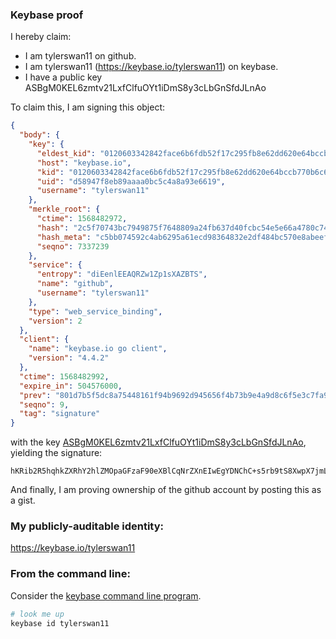### Keybase proof

I hereby claim:

  * I am tylerswan11 on github.
  * I am tylerswan11 (https://keybase.io/tylerswan11) on keybase.
  * I have a public key ASBgM0KEL6zmtv21LxfClfuOYt1iDmS8y3cLbGnSfdJLnAo

To claim this, I am signing this object:

```json
{
  "body": {
    "key": {
      "eldest_kid": "0120603342842face6b6fdb52f17c295fb8e62dd620e64bccb770b6c69d27dd24b9c0a",
      "host": "keybase.io",
      "kid": "0120603342842face6b6fdb52f17c295fb8e62dd620e64bccb770b6c69d27dd24b9c0a",
      "uid": "d58947f8eb89aaaa0bc5c4a8a93e6619",
      "username": "tylerswan11"
    },
    "merkle_root": {
      "ctime": 1568482972,
      "hash": "2c5f70743bc7949875f7648809a24fb637d40fcbc54e5e66a4780c74fb419edbf2dd577b39171a5145770d4231cc7b90af70673fbfeb0039071f6191bd8f52d7",
      "hash_meta": "c5bb074592c4ab6295a61ecd98364832e2df484bc570e8abeefdcee7713ddc04",
      "seqno": 7337239
    },
    "service": {
      "entropy": "diEenlEEAQRZw1Zp1sXAZBTS",
      "name": "github",
      "username": "tylerswan11"
    },
    "type": "web_service_binding",
    "version": 2
  },
  "client": {
    "name": "keybase.io go client",
    "version": "4.4.2"
  },
  "ctime": 1568482992,
  "expire_in": 504576000,
  "prev": "801d7b5f5dc8a75448161f94b9692d945656f4b73b9e4a9d8c6f5e3c7fa99e8d",
  "seqno": 9,
  "tag": "signature"
}
```

with the key [ASBgM0KEL6zmtv21LxfClfuOYt1iDmS8y3cLbGnSfdJLnAo](https://keybase.io/tylerswan11), yielding the signature:

```
hKRib2R5hqhkZXRhY2hlZMOpaGFzaF90eXBlCqNrZXnEIwEgYDNChC+s5rb9tS8XwpX7jmLdYg5kvMt3C2xp0n3SS5wKp3BheWxvYWTESpcCCcQggB17X13Ip1RIFh+UuWktlFZW9Lc7nkqdjG9ePH+pno3EIK2xCr4dc/dsKol62kdrKD+0Lyssw8YZ4ij0BHBWEzRlAgHCo3NpZ8RA8DCF5R7Wb6LQKKQa+GVjZWeBOVu1F0zCHuyYw+JQW4S0aYetTNMe7HrqsuMK1cS8yJPqOLE7G204fBuqIglRD6hzaWdfdHlwZSCkaGFzaIKkdHlwZQildmFsdWXEIAjccM6GmbA0NfoyS/sFUPD6+oVeuHqOpflQxaDD4IAAo3RhZ80CAqd2ZXJzaW9uAQ==

```

And finally, I am proving ownership of the github account by posting this as a gist.

### My publicly-auditable identity:

https://keybase.io/tylerswan11

### From the command line:

Consider the [keybase command line program](https://keybase.io/download).

```bash
# look me up
keybase id tylerswan11
```
